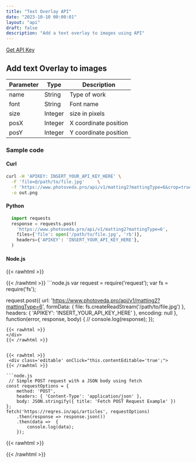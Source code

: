 ```yaml
---
title: "Text Overlay API"
date: "2023-10-10 00:00:01"
layout: "api"
draft: false
description: "Add a text overlay to images using API"
---
```


[Get API Key](/api/developer-key)

## Add text Overlay to images

| Parameter | Type | Description |
|-----------|------|-------------|
| name      | String | Type of work |
| font      | String | Font name|
| size      | Integer | size in pixels|
| posX      | Integer | X coordinate position|
| posY      | Integer | Y coordinate position|

### Sample code

#### Curl

```bash
curl -H 'APIKEY: INSERT_YOUR_API_KEY_HERE' \
  -F 'file=@/path/to/file.jpg'     \
  -f 'https://www.photoveda.pro/api/v1/matting2?mattingType=6&crop=true' \
  -o out.png

```

#### Python

```python
  import requests
  response = requests.post(
    'https://www.photoveda.pro/api/v1/matting2?mattingType=6',
    files={'file': open('/path/to/file.jpg', 'rb')},
    headers={'APIKEY': 'INSERT_YOUR_API_KEY_HERE'},
  )
```

#### Node.js

{{< rawhtml >}}
 <div class='editable' onClick="this.contentEditable='true';">
{{< /rawhtml >}}
```node.js
  var request = require('request');
  var fs = require('fs');

  request.post({
    url: 'https://www.photoveda.pro/api/v1/matting2?mattingType=6',
    formData: {
    file: fs.createReadStream('/path/to/file.jpg')
    },
    headers: {
    'APIKEY': 'INSERT_YOUR_API_KEY_HERE'
    },
    encoding: null
  }, function(error, response, body) {
    // console.log(response);
  });
```
{{< rawhtml >}}
</div>
{{< /rawhtml >}}


{{< rawhtml >}}
 <div class='editable' onClick="this.contentEditable='true';">
{{< /rawhtml >}}

```node.js
 // Simple POST request with a JSON body using fetch
const requestOptions = {
    method: 'POST',
    headers: { 'Content-Type': 'application/json' },
    body: JSON.stringify({ title: 'Fetch POST Request Example' })
};
fetch('https://reqres.in/api/articles', requestOptions)
    .then(response => response.json())
    .then(data =>  {
		console.log(data);
    }); 
```

{{< rawhtml >}}
 </div>
{{< /rawhtml >}}

